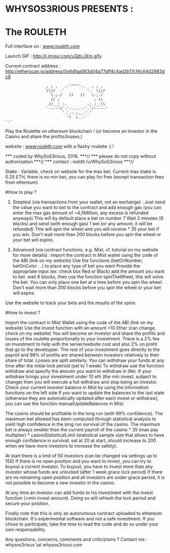 #  WHYSOS3RIOUS   PRESENTS :   
# The ROULETH 

Full interface on : www.rouleth.com

Launch GIF : http://i.imgur.com/uQdcJXm.gifv

Current contract address :
http://etherscan.io/address/0x6dfaa563d04a77aff4c4ad2b17cf4c64d2983dc8

                      , ; ,   .-'"""'-.   , ; ,
                      \\|/  .'          '.  \|//
                        \-;-/   ()   ()   \-;-/
                        // ;               ; \\
                       //__; :.         .; ;__\\
                      `-----\'.'-.....-'.'/-----'
                             '.'.-.-,_.'.'
                               '(  (..-'                                 '-'

  Play the Roulette on ethereum blockchain !
  (or become an investor in the Casino and share the profits/losses.) 


   website : www.rouleth.com
               with a flashy roulette :) !

 *** coded by WhySoS3rious, 2016.                                       ***//
 *** please do not copy without authorization                          ***//
 *** contact : reddit    /u/WhySoS3rious                               ***//
 

  Stake : Variable, check on website for the max bet.
  Current max stake is 0.25 ETH, there is no min bet, you can play for free (except transaction fees from ethereum)


#How to play ?


  1) Simplest (via transactions from your wallet, not an exchange) : 
  Just send the value you want to bet to the contract and add enough gas 
  (you can enter the max gas amount of ~4,5Million, any excess is refunded anyways)
  This will by default place a bet on number 7
  Wait 2 minutes (6 blocks) and send (with enough gas) 1 wei (or any amount, it will be refunded)
  This will spin the wheel and you will receive * 35 your bet if you win.
  Don't wait more than 200 blocks before you spin the wheel or your bet will expire.



  2) Advanced (via contract functions, e.g. Mist, cf. tutorial on my website for more details) :
    Import the contract in Mist wallet using the code of the ABI (link on my website)
  Use the functions (betOnNumber, betOnColor ...) to place any type of bet you want
  Provide the appropriate input (ex: check box Red or Black)
  add the amount you want to bet.
  wait 6 blocks, then use the function spinTheWheel, this will solve the bet.
  You can only place one bet at a time before you spin the wheel.
  Don't wait more than 200 blocks before you spin the wheel or your bet will expire.



   Use the website to track your bets and the results of the spins


#How to invest ?
   
   Import the contract in Mist Wallet using the code of the ABI (link on my website)
   Use the Invest function with an amount >10 Ether (can change, check on my website)
   You will become an investor and share the profits and losses of the roulette
   proportionally to your investment. There is a 2% fee on investment to help with the server/website
   cost and also 2% on profit that go to the developper.
   The rest of your investment goes directly to the payroll and 98% of profits are shared between 
   investors relatively to their share of total. Losses are split similarly.
   You can withdraw your funds at any time after the initial lock period (set to 1 week)
   To withdraw use the function withdraw and specify the amoutn you want to withdraw in Wei.
   If your withdraw brings your investment under 10 eth (the min invest, subject to change)
   then you will execute a full withdraw and stop being an investor.
   Check your current investor balance in Mist by using the information functions on the left side
   If you want to update the balances to the last state (otherwise they are automatically
   updated after each invest or withdraw), you can use the function manualUpdateBalances in Mist.
   
   The casino should be profitable in the long run (with 99% confidence). The maximum bet allowed has been computed
   through statistical analysis to yield high confidence in the long run survival of the casino. The maximum bet is 
   always smaller than the current payroll of the casino * 35 (max pay multiplier) * casinoStatisticalLimit (statistical sample size that allows to have  enough confidence in survival, set at 20 at start, should increase to 200 when we have more investors to increase the safety).
   
   At start there is a limit of 50 investors (can be changed via settings up to 150)
   If there is no open position and you want to invest, you can try to buyout a current investor.
   To buyout, you have to invest more than any investor whose funds are unlocked (after 1 week grace lock period)
   If there are no remaining open position and all investors are under grace period, it is not possible to 
   become a new investor in the casino.

   At any time an investor can add funds to his investment with the invest function (>min invest amount).
   Doing so will refresh the lock period and secure your position.
   
   

   
   Finally note that this is only an autonomous contract uploaded to ethereum blockchain. It's experimental software
   and not a safe investment. If you chose to participate, take the time to read the code and do so under your own responsability.

   Any questions, concerns, comments and criticizisms ? Contact me :  whysos3rious  \at whysos3rious.com
   

